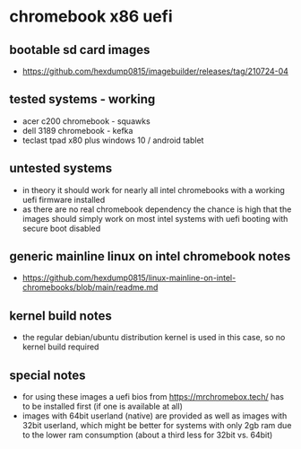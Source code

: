# chromebook x86 uefi

## bootable sd card images

- https://github.com/hexdump0815/imagebuilder/releases/tag/210724-04

## tested systems - working

- acer c200 chromebook - squawks
- dell 3189 chromebook - kefka
- teclast tpad x80 plus windows 10 / android tablet

## untested systems

- in theory it should work for nearly all intel chromebooks with a working uefi firmware installed
- as there are no real chromebook dependency the chance is high that the images should simply work on most intel systems with uefi booting with secure boot disabled

## generic mainline linux on intel chromebook notes

- https://github.com/hexdump0815/linux-mainline-on-intel-chromebooks/blob/main/readme.md

## kernel build notes

- the regular debian/ubuntu distribution kernel is used in this case, so no kernel build required

## special notes

- for using these images a uefi bios from https://mrchromebox.tech/ has to be installed first (if one is available at all)
- images with 64bit userland (native) are provided as well as images with 32bit userland, which might be better for systems with only 2gb ram due to the lower ram consumption (about a third less for 32bit vs. 64bit)
